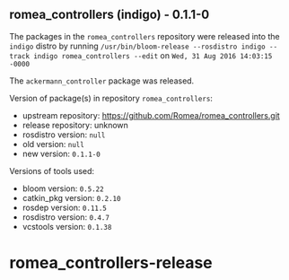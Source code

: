 ## romea_controllers (indigo) - 0.1.1-0

The packages in the `romea_controllers` repository were released into the `indigo` distro by running `/usr/bin/bloom-release --rosdistro indigo --track indigo romea_controllers --edit` on `Wed, 31 Aug 2016 14:03:15 -0000`

The `ackermann_controller` package was released.

Version of package(s) in repository `romea_controllers`:

- upstream repository: https://github.com/Romea/romea_controllers.git
- release repository: unknown
- rosdistro version: `null`
- old version: `null`
- new version: `0.1.1-0`

Versions of tools used:

- bloom version: `0.5.22`
- catkin_pkg version: `0.2.10`
- rosdep version: `0.11.5`
- rosdistro version: `0.4.7`
- vcstools version: `0.1.38`


# romea_controllers-release